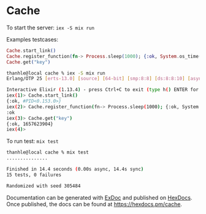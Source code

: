 # Cache

To start the server: `iex -S mix run`

Examples testcases:
  ```elixir
  Cache.start_link()
  Cache.register_function(fn-> Process.sleep(1000); {:ok, System.os_time(:second)} end, "key", 10000, 1000)
  Cache.get("key")
  ```
  ```bash
  thanhle@local cache % iex -S mix run                                   
  Erlang/OTP 25 [erts-13.0] [source] [64-bit] [smp:8:8] [ds:8:8:10] [async-threads:1] [jit] [dtrace]

  Interactive Elixir (1.13.4) - press Ctrl+C to exit (type h() ENTER for help)
  iex(1)> Cache.start_link()
  {:ok, #PID<0.153.0>}
  iex(2)> Cache.register_function(fn-> Process.sleep(1000); {:ok, System.os_time(:second)} end, "key", 10000, 1000)
  :ok
  iex(3)> Cache.get("key")
  {:ok, 1657623904}
  iex(4)> 
  ```

To run test: `mix test`
  ```bash
  thanhle@local cache % mix test                  
  ...............

  Finished in 14.4 seconds (0.00s async, 14.4s sync)
  15 tests, 0 failures

  Randomized with seed 305484
  ```


Documentation can be generated with [ExDoc](https://github.com/elixir-lang/ex_doc)
and published on [HexDocs](https://hexdocs.pm). Once published, the docs can
be found at <https://hexdocs.pm/cache>.
